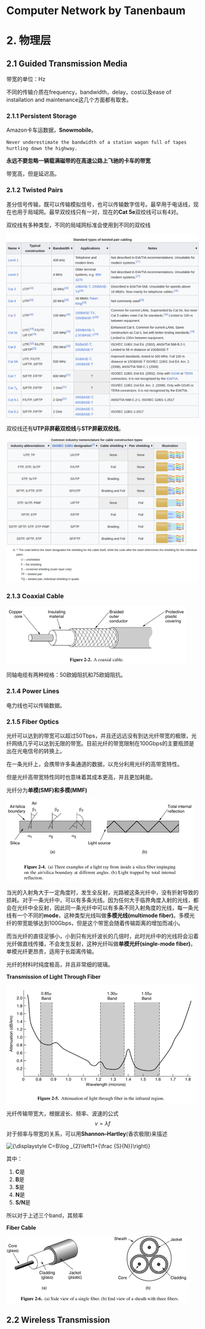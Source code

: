 # Computer Network by Tanenbaum





# 2. 物理层



## 2.1 Guided Transmission Media

带宽的单位：Hz

不同的传输介质在frequency，bandwidth，delay，cost以及ease of installation and maintenance这几个方面都有取舍。

### 2.1.1 Persistent Storage

Amazon卡车运数据，**Snowmobile**。

```
Never underestimate the bandwidth of a station wagon full of tapes hurtling down the highway.
```

**永远不要忽略一辆载满磁带的在高速公路上飞驰的卡车的带宽**

带宽高，但是延迟高。



### 2.1.2 Twisted Pairs

差分信号传输，既可以传输模拟信号，也可以传输数字信号。最早用于电话线，现在也用于局域网。最早双绞线只有一对，现在的**Cat 5e**双绞线可以有4对。

双绞线有多种类型，不同的局域网标准会使用到不同的双绞线

<img src="assets/image-20240620151337334.png" alt="image-20240620151337334" style="zoom:50%;" />

双绞线还有**UTP非屏蔽双绞线**与**STP屏蔽双绞线**。

<img src="assets/image-20240620152253194.png" alt="image-20240620152253194" style="zoom:50%;" />



### 2.1.3 Coaxial Cable

<img src="assets/image-20240620152630018.png" alt="image-20240620152630018" style="zoom:50%;" />

同轴电缆有两种规格：50欧姆阻抗和75欧姆阻抗。





### 2.1.4 Power Lines

电力线也可以传输数据。



### 2.1.5 Fiber Optics

光纤可以达到的带宽可以超过50Tbps，并且还远远没有到达光纤带宽的极限，光纤网络几乎可以达到无限的带宽。目前光纤的带宽限制在100Gbps的主要瓶颈是出在光电信号的转换上。

在一条光纤上，会携带许多条通道的数据，以充分利用光纤的高带宽特性。

但是光纤高带宽特性同时也意味着其成本更高，并且更加耗能。



光纤分为**单模(SMF)**和**多模(MMF)**

<img src="assets/image-20240620161420229.png" alt="image-20240620161420229" style="zoom:50%;" />

当光的入射角大于一定角度时，发生全反射，光路被这条光纤中，没有折射导致的损耗。对于一条光纤中，可以有多条光线。因为任何大于临界角度入射的光线，都会在光纤中全反射，因此同一条光纤中可以有多条不同入射角度的光线，每一条光线有一个不同的**mode**，这种类型光线叫做**多模光线(multimode fiber)**。多模光纤的带宽能够达到100Gbps，但是这个带宽会随着传输距离的增加而减小。

而当光纤的直径足够小，小到只有光纤波长的几倍时，此时光纤中的光线将会沿着光纤做直线传播，不会发生反射，这种光纤叫做**单模光纤(single-mode fiber)**。单模光纤更昂贵，适用于长距离传输。



光纤的材料时纯度极高，并且非常细的玻璃。

**Transmission of Light Through Fiber**

<img src="assets/image-20240620173415497.png" alt="image-20240620173415497" style="zoom:50%;" />

光纤传输带宽大，根据波长、频率、波速的公式
$$
v = \lambda f
$$
对于频率与带宽的关系，可以用**Shannon–Hartley**(香农极限)来描述

![{\displaystyle C=B\log _{2}\left(1+{\frac {S}{N}}\right)}](https://wikimedia.org/api/rest_v1/media/math/render/svg/cd8e56f09c4da5480c1ddfd15855f2cc803938f4)

其中：

1. **C**是
2. **B**是
3. **S**是
4. **N**是
5. **S/N**是

所以对于上述三个band，其频率

**Fiber Cable**

<img src="assets/image-20240620163500067.png" alt="image-20240620163500067" style="zoom:50%;" />

## 2.2 Wireless Transmission

